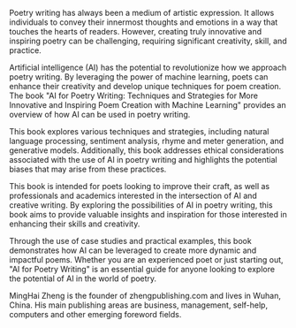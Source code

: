 
Poetry writing has always been a medium of artistic expression. It allows individuals to convey their innermost thoughts and emotions in a way that touches the hearts of readers. However, creating truly innovative and inspiring poetry can be challenging, requiring significant creativity, skill, and practice.

Artificial intelligence (AI) has the potential to revolutionize how we approach poetry writing. By leveraging the power of machine learning, poets can enhance their creativity and develop unique techniques for poem creation. The book "AI for Poetry Writing: Techniques and Strategies for More Innovative and Inspiring Poem Creation with Machine Learning" provides an overview of how AI can be used in poetry writing.

This book explores various techniques and strategies, including natural language processing, sentiment analysis, rhyme and meter generation, and generative models. Additionally, this book addresses ethical considerations associated with the use of AI in poetry writing and highlights the potential biases that may arise from these practices.

This book is intended for poets looking to improve their craft, as well as professionals and academics interested in the intersection of AI and creative writing. By exploring the possibilities of AI in poetry writing, this book aims to provide valuable insights and inspiration for those interested in enhancing their skills and creativity.

Through the use of case studies and practical examples, this book demonstrates how AI can be leveraged to create more dynamic and impactful poems. Whether you are an experienced poet or just starting out, "AI for Poetry Writing" is an essential guide for anyone looking to explore the potential of AI in the world of poetry.

MingHai Zheng is the founder of zhengpublishing.com and lives in Wuhan, China. His main publishing areas are business, management, self-help, computers and other emerging foreword fields.
